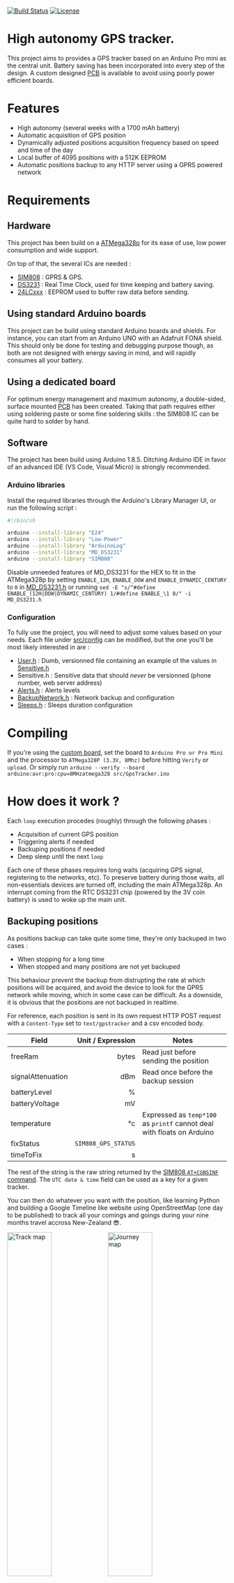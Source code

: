 [![Build Status](https://travis-ci.org/blemasle/gpstracker-firmware.svg?branch=master)](https://travis-ci.org/blemasle/gpstracker-firmware)
[![License](https://img.shields.io/badge/license-MIT%20License-blue.svg)](http://doge.mit-license.org)

# High autonomy GPS tracker.

This project aims to provides a GPS tracker based on an Arduino Pro mini as the central unit. Battery saving has been incorporated into every step of the design. A custom designed [PCB](https://github.com/blemasle/gpstracker-pcb) is available to avoid using poorly power efficient boards.

# Features
 * High autonomy (several weeks with a 1700 mAh battery)
 * Automatic acquisition of GPS position
 * Dynamically adjusted positions acquisition frequency based on speed and time of the day
 * Local buffer of 4095 positions with a 512K EEPROM
 * Automatic positions backup to any HTTP server using a GPRS powered network

# Requirements

## Hardware
This project has been build on a [ATMega328p](https://www.microchip.com/wwwproducts/en/ATMEGA328P) for its ease of use, low power consumption and wide support.

On top of that, the several ICs are needed :
* [SIM808](https://simcom.ee/documents/?dir=SIM808) : GPRS & GPS.
* [DS3231](https://www.maximintegrated.com/en/products/digital/real-time-clocks/DS3231.html) : Real Time Clock, used for time keeping and battery saving.
* [24LCxxx](https://www.microchip.com/wwwproducts/en/en010828) : EEPROM used to buffer raw data before sending.

## Using standard Arduino boards
This project can be build using standard Arduino boards and shields. For instance, you can start from an Arduino UNO with an Adafruit FONA shield.
This should only be done for testing and debugging purpose though, as both are not designed with energy saving in mind, and will rapidly consumes all your battery.

## Using a dedicated board
For optimum energy management and maximum autonomy, a double-sided, surface mounted [PCB](https://github.com/blemasle/gpstracker-pcb) has been created. Taking that path requires either using soldering paste or some fine soldering skills : the SIM808 IC can be quite hard to solder by hand.

## Software
The project has been build using Arduino 1.8.5. Ditching Arduino IDE in favor of an advanced IDE (VS Code, Visual Micro) is strongly recommended.

### Arduino libraries
Install the required libraries through the Arduino's Library Manager UI, or run the following script :
```sh
#!/bin/sh

arduino --install-library "E24"
arduino --install-library "Low-Power"
arduino --install-library "ArduinoLog"
arduino --install-library "MD_DS3231"
arduino --install-library "SIM808"
```

Disable unneeded features of MD_DS3231 for the HEX to fit in the ATMega328p by setting `ENABLE_12H`, `ENABLE_DOW` and `ENABLE_DYNAMIC_CENTURY` to `0` in [MD_DS3231.h](https://github.com/MajicDesigns/MD_DS3231/blob/master/src/MD_DS3231.h) or running `sed -E "s/^#define ENABLE_(12H|DOW|DYNAMIC_CENTURY) 1/#define ENABLE_\1 0/" -i MD_DS3231.h`

### Configuration
To fully use the project, you will need to adjust some values based on your needs. Each file under [src/config](src/config) can be modified, but the one you'll be most likely interested in are :
 * [User.h](/src/config/User.h) : Dumb, versionned file containing an example of the values in [Sensitive.h](/src/config/Sensitive.h)
 * Sensitive.h : Sensitive data that should *never* be versionned (phone number, web server address)
 * [Alerts.h](/src/config/Alerts.h) : Alerts levels
 * [BackupNetwork.h](/src/config/BackupNetwork.h) : Network backup and configuration
 * [Sleeps.h](/src/config/Pins.h) : Sleeps duration configuration

# Compiling
If you're using the [custom board](https://github.com/blemasle/gpstracker-pcb), set the board to `Arduino Pro or Pro Mini` and the processor to `ATMega328P (3.3V, 8Mhz)` before hitting `Verify` or `upload`.
Or simply run `arduino --verify --board arduino:avr:pro:cpu=8MHzatmega328 src/GpsTracker.ino`

# How does it work ?
Each `loop` execution procedes (roughly) through the following phases :
 * Acquisition of current GPS position
 * Triggering alerts if needed
 * Backuping positions if needed
 * Deep sleep until the next `loop`

Each one of these phases requires long waits (acquiring GPS signal, registering to the networks, etc). To preserve battery during those waits, all non-essentials devices are turned off, including the main ATMega328p. An interrupt coming from the RTC DS3231 chip (powered by the 3V coin battery) is used to woke up the main unit.

## Backuping positions
As positions backup can take quite some time, they're only backuped in two cases :
 * When stopping for a long time
 * When stopped and many positions are not yet backuped

This behaviour prevent the backup from distrupting the rate at which positions will be acquired, and avoid the device to look for the GPRS network while moving, which in some case can be difficult. As a downside, it is obvious that the positions are not backuped in realtime.

For reference, each position is sent in its own request HTTP POST request with a `Content-Type` set to `text/gpstracker` and a csv encoded body.

Field 				| Unit / Expression 	| Notes
--------------------|----------------------:|-------
freeRam 			| bytes 				| Read just before sending the position
signalAttenuation 	| dBm 					| Read once before the backup session
batteryLevel		| %						|
batteryVoltage		| mV					|
temperature			| °c 					| Expressed as `temp*100` as `printf` cannot deal with floats on Arduino
fixStatus			| `SIM808_GPS_STATUS`	|
timeToFix			| s						|

The rest of the string is the raw string returned by the [SIM808 `AT+CGNSINF` command](https://simcom.ee/documents/SIM800x/SIM800%20Series_GNSS_Application%20Note%20V1.00.pdf). The `UTC date & time` field can be used as a key for a given tracker.

You can then do whatever you want with the position, like learning Python and building a Google Timeline like website using OpenStreetMap (one day to be published) to track all your comings and goings during your nine months travel accross New-Zealand :sunglasses:.

<img alt="Track map" src="https://raw.githubusercontent.com/blemasle/gpstracker-firmware/assets/map-track.jpg" width="45%"></img> <img alt="Journey map" src="https://raw.githubusercontent.com/blemasle/gpstracker-firmware/assets/map-journey.jpg" width="45%"></img>

# Limitations

## Adding features
The downside of using an ATMega328p is a relativly limited space. That space gets filled almost completly by the project in its current state, leaving very few possibilities for further improvments and features. Even adding Serial debugging statements can sometimes be impossible.

## Using an SD card
An SD card was first intended to be used for logging, data saving and configuration purposes. Due to the limited space available on an ATMega328p (32k), it has been removed early in the development process. Parts of the intended code (using [SdFat](https://github.com/greiman/SdFat)) is still in the repository, buts its use has been disabled.

## HTTP
Sadly, the SIM808 HTTP stack is unable to achieve reliable HTTPS. Currently, the backup is done with HTTP requests and there is no encryption, signature or authentication header (because without HTTPS, authentication header serves almost no purpose).
Any information on how to achieve proper and reliable HTTPS support or at least request signature (with the limited resource of an ATMega328p of course) is welcomed.

## Several firmwares
One possibility to include additional features would be to split the current firmware into several ones. For instance :
 - one "main" firmware
 - one "configuration" firmware to read and write EEPROM configuration rather than hardcoded values into the header files
 - one "debugging" firmware with additional logging and the ability to run specific parts of the main `loop` indepently

As I was using and needed the device *while* developing it, I couldn't take such a big risk that would potentionally break things and miss or lost some positions records.